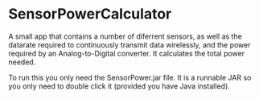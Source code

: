 # SensorPowerCalculator

A small app that contains a number of diferrent sensors, as well as the datarate required to continuously transmit data
wirelessly, and the power required by an Analog-to-Digital converter. It calculates the total power needed.

To run this you only need the SensorPower.jar file. It is a runnable JAR so you only need to double click it (provided you have Java installed).
